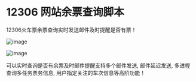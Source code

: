 # 12306 网站余票查询脚本

12306火车票余票查询实时发送邮件及时提醒是否有票！

![image](https://github.com/user-attachments/assets/dace2c02-6908-45ca-87a5-6baa9d0db589)


![image](https://github.com/user-attachments/assets/47ed3116-e5ba-48eb-8ce4-938ac5ac3ae8)

可以实时查询是否有余票及时邮件提醒支持多个邮件发送, 邮件延迟发送, 多进程查询多任务票务信息, 用户指定关注的车次信息等高阶功能！
